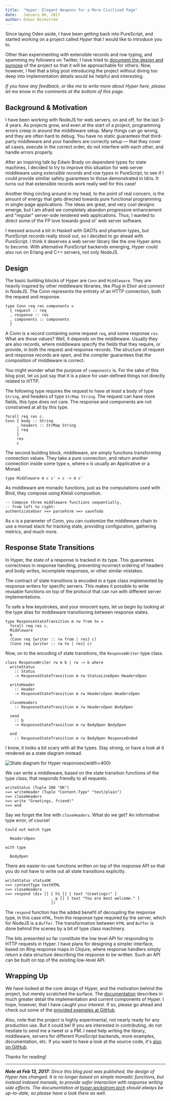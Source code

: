 ```yaml
---
title:  "Hyper: Elegant Weapons for a More Civilized Page"
date:   January 06, 2017
author: Oskar Wickström
---
```


Since laying Oden aside, I have been getting back into PureScript, and started
working on a project called *Hyper* that I would like to introduce you to.

Other than experimenting with extensible records and row typing, and spamming
my followers on Twitter, I have tried to [document the design and
purpose][documentation] of the project so that it will be approachable for
others. Now, however, I feel that a blog post introducing the project without
diving too deep into implementation details would be helpful and interesting.

*If you have any feedback, or like me to write more about Hyper here, please
let me know in the comments at the bottom of this page.*

## Background & Motivation

I have been working with NodeJS for web servers, on and off, for the last 3-4
years. As projects grow, and even at the start of a project, programming errors
creep in around the middleware setup. Many things can go wrong, and they are
often hard to debug. You have no static guarantees that third-party middleware
and your handlers are correctly setup &mdash; that they cover all cases,
execute in the correct order, do not interfere with each other, and handle
errors properly.

After an inspiring talk by Edwin Brady on dependent types for state machines,
I decided to try to improve this situation for web server middleware using
*extensible records* and *row types* in PureScript, to see if I could provide
similiar safety guarantees to those demonstrated in Idris. It turns out that
extensible records work really well for this case!

Another thing circling around in my head, to the point of real concern, is
the amount of energy that gets directed towards pure functional programming in
single-page applications. The ideas are great, and very cool designs emerge,
but I am afraid we completely abandon progressive enhancement and "regular"
server-side rendered web applications. Thus, I wanted to direct some of the
FP love towards good ol' web server software.

I messed around a bit in Haskell with GADTs and phantom types, but PureScript
records really stood out, so I decided to go ahead with PureScript. I think it
deserves a web server library like the one Hyper aims to become. With
alternative PureScript backends emerging, Hyper could also run on Erlang and
C++ servers, not only NodeJS.

## Design

The basic building blocks of Hyper are `Conn` and `Middleware`. They are
heavily inspired by other middleware libraries, like *Plug* in Elixir and
*connect* in NodeJS. The Conn represents the entirety of an HTTP connection, both
the request and response.

```{.haskell .purescript}
type Conn req res components =
  { request :: req
  , response :: res
  , components :: components
  }
```

A Conn is a record containing some request `req`, and some response `res`. What
are those values? Well, it depends on the middleware. Usually they are also
records, where middleware specify the fields that they require, or provide, in
both the request and response records. The structure of request and response
records are *open*, and the compiler guarantees that the composition of
middleware is correct.

You might wonder what the purpose of `components` is. For the sake of this
blog post, let us just say that it is a place for user-defined things not
directly related to HTTP.

The following type requires the request to have *at least* a body of type
`String`, and headers of type `StrMap String`. The request can have more
fields, this type does not care. The response and components are not
constrained at all by this type.

```{.haskell .purescript}
forall req res c.
Conn { body :: String
     , headers :: StrMap String
     | req
     }
     res
     c
```

The second building block, middleware, are simply functions transforming
connection values. They take a pure connection, and return another connection
inside some type `m`, where `m` is usually an Applicative or a Monad.

```{.haskell .purescript}
type Middleware m c c' = c -> m c'
```

As middleware are monadic functions, just as the computations used with
Bind, they compose using Kleisli composition.

```{.haskell .purescript}
-- Compose three middleware functions sequentially,
-- from left to right:
authenticateUser >=> parseForm >=> saveTodo
```

As `m` is a parameter of Conn, you can customize the middleware chain to use
a monad stack for tracking state, providing configuration, gathering metrics,
and much more.

## Response State Transitions

In Hyper, the state of a response is tracked in its type. This guarantees
correctness in response handling, preventing incorrect ordering of headers
and body writes, incomplete responses, or other similar mistakes.

The contract of state transitions is encoded in a type class implemented by
response writers for specific servers. This makes it possible to write reusable
functions on top of the protocol that can run with different server
implementations.

To safe a few keystrokes, and your innocent eyes, let us begin by looking at
the type alias for middleware transitioning between response states.

```{.haskell .purescript}
type ResponseStateTransition m rw from to =
  forall req res c.
  Middleware
  m
  (Conn req {writer :: rw from | res} c)
  (Conn req {writer :: rw to | res} c)
```

Now, on to the encoding of state transitions, the `ResponseWriter` type class.

```{.haskell .purescript}
class ResponseWriter rw m b | rw -> b where
  writeStatus
    :: Status
    -> ResponseStateTransition m rw StatusLineOpen HeadersOpen

  writeHeader
    :: Header
    -> ResponseStateTransition m rw HeadersOpen HeadersOpen

  closeHeaders
    :: ResponseStateTransition m rw HeadersOpen BodyOpen

  send
    :: b
    -> ResponseStateTransition m rw BodyOpen BodyOpen

  end
    :: ResponseStateTransition m rw BodyOpen ResponseEnded
```

I know, it looks a bit scary with all the types. Stay strong, or have a look at
it rendered as a state diagram instead.

![State diagram for Hyper responses](/assets/hyper-states.svg){width=400}

We can write a middleware, based on the state transition functions of the type
class, that responds friendly to all requests.

```{.haskell .purescript}
writeStatus (Tuple 200 "OK")
>=> writeHeader (Tuple "Content-Type" "text/plain")
>=> closeHeaders
>=> write "Greetings, friend!"
>=> end
```

Say we forget the line with `closeHeaders`. What do we get? An informative type
error, of course!

```
Could not match type

  HeadersOpen

with type

  BodyOpen
```

There are easier-to-use functions written on top of the response API so that
you do not have to write out all state transitions explicitly.

```{.haskell .purescript}
writeStatus statusOK
>=> contentType textHTML
>=> closeHeaders
>=> respond (div [] [ h1 [] [ text "Greetings!" ]
                    , p [] [ text "You are most welcome." ]
                    ])
```

The `respond` function has the added benefit of decoupling the response type,
in this case `HTML`, from the response type required by the server, which
for NodeJS is a `Buffer`. The transformation between `HTML` and `Buffer` is
done behind the scenes by a bit of type class machinery.

The bits presented so far constitute the low level API for responding to HTTP
requests in Hyper. I have plans for designing a simpler interface, based on
*Ring* response maps in Clojure, where response handlers simply return a data
structure describing the response to be written. Such an API can be built on
top of the existing low-level API.

## Wrapping Up

We have looked at the core design of Hyper, and the motivation behind the
project, but merely scratched the surface. The [documentation][documentation]
describes in much greater detail the implementation and current components of
Hyper. I hope, however, that I have caught your interest. If so, please go
ahead and check out some of the [provided examples at GitHub](https://github.com/purescript-hyper/hyper/tree/master/examples).

Also, note that the project is highly experimental, not nearly ready for any
production use. But it could be! If you are interested in contributing, do not
hesitate to send me a tweet or a PM. I need help writing the library,
middleware, servers for different PureScript backends, more examples,
documentation, etc. If you want to have a look at the source code, it's [also
on GitHub][repository].

Thanks for reading!

---

_**Note at Feb 13, 2017:** Since this blog post was published, the design of Hyper
has changed.  It is no longer based on simple monadic functions, but instead
indexed monads, to provide safer interaction with response writing side
effects. The documentation at
[hyper.wickstrom.tech](http://hyper.wickstrom.tech) should always be
up-to-date, so please have a look there as well._

[documentation]: http://hyper.wickstrom.tech
[repository]: https://github.com/owickstrom/hyper
